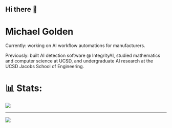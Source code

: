 ## Hi there 👋

# Michael Golden
Currently: working on AI workflow automations for manufacturers. 

Previously: built AI detection software @ IntegrityAI, studied mathematics and computer science at UCSD, and undergraduate AI research at the UCSD Jacobs School of Engineering.

# 📊 Stats:
<!-- ![](https://github-readme-streak-stats.herokuapp.com/?user=michaelgold3n&theme=react&hide_border=false)<br/> -->
![](https://github-readme-stats.vercel.app/api/top-langs/?username=michaelgold3n&theme=react&hide_border=false&include_all_commits=true&count_private=false&layout=compact)

---
[![](https://visitcount.itsvg.in/api?id=michaelgold3n&icon=0&color=0)](https://visitcount.itsvg.in)
<!--- GitHub  -->
